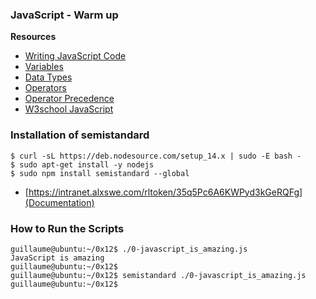 ### JavaScript - Warm up

**Resources**
 - [Writing JavaScript Code](https://intranet.alxswe.com/rltoken/3HLjEesLsmyWfRUWnxgUGg)
 - [Variables](https://intranet.alxswe.com/rltoken/zgOWmcpVLZFEmFlmuwayyg)
 - [Data Types](https://intranet.alxswe.com/rltoken/VPd6JWaLrwOBzjAeXNAEqg)
 - [Operators](https://intranet.alxswe.com/rltoken/3HLjEesLsmyWfRUWnxgUGg)
 - [Operator Precedence](https://intranet.alxswe.com/rltoken/PHtcJJk30gBNmlFQ9R4RVg)
 - [W3school JavaScript](https://www.w3schools.com/js/default.asp)

### Installation of semistandard

```
$ curl -sL https://deb.nodesource.com/setup_14.x | sudo -E bash -
$ sudo apt-get install -y nodejs
$ sudo npm install semistandard --global
```
 - [https://intranet.alxswe.com/rltoken/35q5Pc6A6KWPyd3kGeRQFg](Documentation)

### How to Run the Scripts
```
guillaume@ubuntu:~/0x12$ ./0-javascript_is_amazing.js 
JavaScript is amazing
guillaume@ubuntu:~/0x12$ 
guillaume@ubuntu:~/0x12$ semistandard ./0-javascript_is_amazing.js 
guillaume@ubuntu:~/0x12$ 
```

